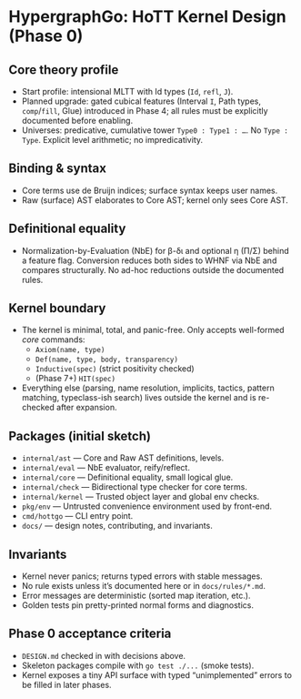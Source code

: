 # HypergraphGo: HoTT Kernel Design (Phase 0)

## Core theory profile
- Start profile: intensional MLTT with Id types (`Id`, `refl`, `J`). 
- Planned upgrade: gated cubical features (Interval `I`, Path types, `comp`/`fill`, Glue) introduced in Phase 4; all rules must be explicitly documented before enabling.
- Universes: predicative, cumulative tower `Type0 : Type1 : …`. No `Type : Type`. Explicit level arithmetic; no impredicativity.

## Binding & syntax
- Core terms use de Bruijn indices; surface syntax keeps user names.
- Raw (surface) AST elaborates to Core AST; kernel only sees Core AST.

## Definitional equality
- Normalization-by-Evaluation (NbE) for β-δι and optional η (Π/Σ) behind a feature flag. Conversion reduces both sides to WHNF via NbE and compares structurally. No ad-hoc reductions outside the documented rules.

## Kernel boundary
- The kernel is minimal, total, and panic-free. Only accepts well-formed *core* commands:
  - `Axiom(name, type)`
  - `Def(name, type, body, transparency)`
  - `Inductive(spec)` (strict positivity checked)
  - (Phase 7+) `HIT(spec)`
- Everything else (parsing, name resolution, implicits, tactics, pattern matching, typeclass-ish search) lives outside the kernel and is re-checked after expansion.

## Packages (initial sketch)
- `internal/ast` — Core and Raw AST definitions, levels.
- `internal/eval` — NbE evaluator, reify/reflect.
- `internal/core` — Definitional equality, small logical glue.
- `internal/check` — Bidirectional type checker for core terms.
- `internal/kernel` — Trusted object layer and global env checks.
- `pkg/env` — Untrusted convenience environment used by front-end.
- `cmd/hottgo` — CLI entry point.
- `docs/` — design notes, contributing, and invariants.

## Invariants
- Kernel never panics; returns typed errors with stable messages.
- No rule exists unless it’s documented here or in `docs/rules/*.md`.
- Error messages are deterministic (sorted map iteration, etc.).
- Golden tests pin pretty-printed normal forms and diagnostics.

## Phase 0 acceptance criteria
- `DESIGN.md` checked in with decisions above.
- Skeleton packages compile with `go test ./...` (smoke tests).
- Kernel exposes a tiny API surface with typed “unimplemented” errors to be filled in later phases.
